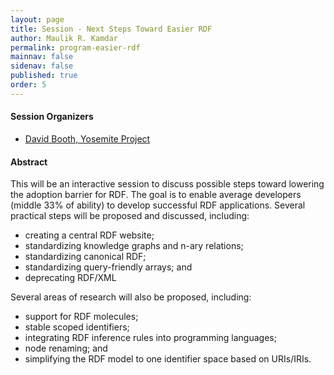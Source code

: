 ```yaml
---
layout: page
title: Session - Next Steps Toward Easier RDF
author: Maulik R. Kamdar
permalink: program-easier-rdf
mainnav: false
sidenav: false
published: true
order: 5
---
```


#### Session Organizers
- [David Booth, Yosemite Project](http://dbooth.org/)

#### Abstract

This will be an interactive session to discuss possible steps toward lowering the adoption barrier for RDF. The goal is to enable average developers (middle 33% of ability) to develop successful RDF applications. Several practical steps will be proposed and discussed, including:
- creating a central RDF website;
- standardizing knowledge graphs and n-ary relations;
- standardizing canonical RDF;
- standardizing query-friendly arrays; and
- deprecating RDF/XML

Several areas of research will also be proposed, including:
- support for RDF molecules;
- stable scoped identifiers;
- integrating RDF inference rules into programming languages;
- node renaming; and
- simplifying the RDF model to one identifier space based on URIs/IRIs.
